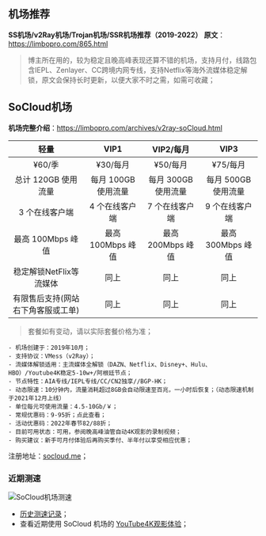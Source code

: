 ## 机场推荐
**SS机场/v2Ray机场/Trojan机场/SSR机场推荐（2019-2022）**
**原文**：https://limbopro.com/865.html

> 博主所在用的，较为稳定且晚高峰表现还算不错的机场，支持月付，线路包含IEPL、Zenlayer、CC跨境内网专线，支持Netflix等海外流媒体稳定解锁，原文会保持长时更新，以便大家不时之需，如需可收藏；


## SoCloud机场

**机场完整介绍**：https://limbopro.com/archives/v2ray-soCloud.html

|              **轻量**              |      **VIP1**       |    **VIP2**/每月    |      **VIP3**       |
| :--------------------------------: | :-----------------: | :-----------------: | :-----------------: |
|               ¥60/季               |      ¥30/每月       |      ¥50/每月       |      ¥75/每月       |
|        总计 120GB 使用流量         | 每月 100GB 使用流量 | 每月 300GB 使用流量 | 每月 500GB 使用流量 |
|           3 个在线客户端           |   4 个在线客户端    |   7 个在线客户端    |   9 个在线客户端    |
|         最高 100Mbps 峰值          |  最高 100Mbps 峰值  |  最高 200Mbps 峰值  |  最高 300Mbps 峰值  |
|      稳定解锁NetFlix等流媒体       |        同上         |        同上         |        同上         |
| 有限售后支持(网站右下角客服或工单) |        同上         |        同上         |        同上         |


> 套餐如有变动，请以实际套餐价格为准；


```
- 机场创建于：2019年10月；
- 支持协议：VMess（v2Ray）；
- 流媒体解锁适用：主流媒体全解锁（DAZN、Netflix、Disney+、Hulu、HBO）/Youtube4K稳定5-10w+/阿根廷节点；
- 节点特性：AIA专线/IEPL专线/CC/CN2独享//BGP-HK；
- 动态限速：10分钟内，流量消耗超过8GB会自动限速至百兆，一小时后恢复；（动态限速机制于2021年12月上线）
- 单位每元可使用流量：4.5-10Gb/￥；
- 常规优惠码：9-95折；点此查看；
- 活动优惠码：2022年春节82/88折；
- 目前可用状态：可用，参阅晚高峰油管自动4K观影的录制视频；
- 购买建议：新手可月付体验后再购买季付、半年付以享受相应优惠；
```
注册地址：[socloud.me](https://bit.ly/3f1uspy)；

### 近期测速

![SoCloud机场测速][3]
- [历史测速记录](https://limbopro.com/archives/v2ray-soCloud.html)；
- 查看近期使用 SoCloud 机场的 [YouTube4K观影体验](https://www.youtube.com/watch?v=ZFquaCadgPE&list=PLLKxTOiRkpR_kzo9UeVpGxjjyP17XT95s&index=2)；



[1]: https://limbopro.com/usr/uploads/2021/06/3408110024.png
[2]: https://limbopro.com/usr/uploads/2022/05/3253779772.png
[3]: https://limbopro.com/usr/uploads/2022/03/373362429.png 
[4]: https://limbopro.com/usr/uploads/2022/11/1176485972.png

